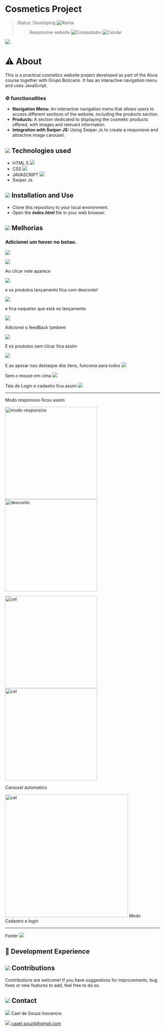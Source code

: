 <h1>Cosmetics Project</h1>

> Status: Developing ![Alerta](/icons/alarme.svg)
>
> > Responsive website ![Computador](</icons/computador%20(1).svg>) ![Celular](/icons/toque.svg)

![](/fts/inciial.png)

# ⚠️ About

This is a practical cosmetics website project developed as part of the Alura course together with Grupo Boticario. It has an interactive navigation menu and uses JavaScript.

### ⚙️ functionalities

- **Navigation Menu:** An interactive navigation menu that allows users to access different sections of the website, including the products section.
- **Products:** A section dedicated to displaying the cosmetic products offered, with images and relevant information.
- **Integration with Swiper JS:** Using Swiper Js to create a responsive and attractive image carousel.

## ![](/icons/1.png) Technologies used

- HTML 5 ![](/icons/html-5.svg)
- CSS ![](/icons/css-3.svg)
- JAVASCRIPT ![](/icons/js.svg)
- Swiper Js

## ![](/icons/www.png) Installation and Use

- Clone this repository to your local environment.
- Open the **_index.html_** file in your web browser.

## ![](/icons/bate-papo.png) Melhorias

### Adicionei um hover no botao.

![](/fts/botao%20sem%20pressionar.png)

![](/fts/botao%20pessionado.png)

Ao clicar nele aparece

![](/fts/desconto.png)

e os produtos lançamento fica com desconto!

![](/fts/desconto%20aplicado%20prodtuos.png)

e fica naqueles que está no lançamento

![](/fts/produtos%20com%20esconto%20de%20lançamento%20aplciado.png)

Adicionei o feedBack tambem

![](/fts/feedbback.png)

E os produtos sem clicar fica assim

![](/fts/sem%20desconto.png)

E ao apssar nos destaque dos itens, funciona para todos
![](/fts/com%20o%20mouse%20em%20cima.png)

Sem o mouse em cima
![](/fts/sem%20o%20mouse%20em%20cima.png)

Tela de Login e cadastro fica assim
![](/fts/tela%20de%20login.png)

<hr>
Modo responsivo ficou assim

<img src="./fts/modo responsivo.png" alt="modo-responsivo" width="300"/> <img src="./fts/carroussel automatico ocm desconto.png" alt="desconto" width="300"/>

<img src="./fts/carroussel automatico.png" alt="cel" width="300"/> <img src="./fts/carroussel automatico ocm desconto.png" alt="cel" width="300"/>

Carousel automatico

<img src="./fts/modo cadastro e login.png" alt="cel" width="400"/>
Modo Cadastro e login

<hr>

Footer
![](/fts/footer.png)

## 🚀 Development Experience

## ![](/icons/toca-aqui.png) Contributions

Contributions are welcome! If you have suggestions for improvements, bug fixes or new features to add, feel free to do so.

## ![](/icons/contato.png) Contact

![](/icons/do-utilizador.png)
Cael de Souza Inocencio

![](/icons/outlook.png) caael.souz4@gmail.com
